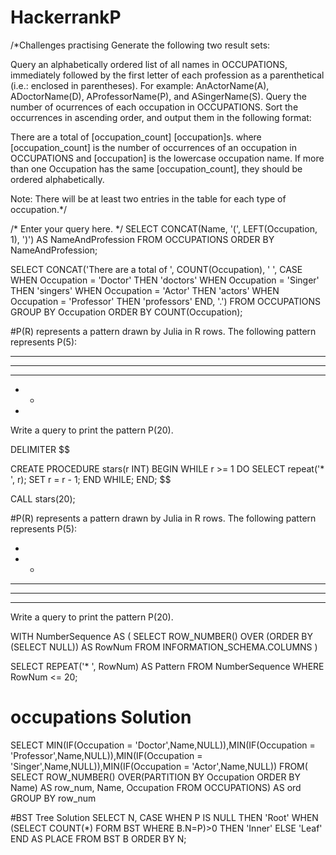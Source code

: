 # HackerrankP
/*Challenges practising 
Generate the following two result sets:

Query an alphabetically ordered list of all names in OCCUPATIONS, immediately followed by the first letter of each profession as a parenthetical (i.e.: enclosed in parentheses). For example: AnActorName(A), ADoctorName(D), AProfessorName(P), and ASingerName(S).
Query the number of ocurrences of each occupation in OCCUPATIONS. Sort the occurrences in ascending order, and output them in the following format:

There are a total of [occupation_count] [occupation]s.
where [occupation_count] is the number of occurrences of an occupation in OCCUPATIONS and [occupation] is the lowercase occupation name. If more than one Occupation has the same [occupation_count], they should be ordered alphabetically.

Note: There will be at least two entries in the table for each type of occupation.*/

/*
Enter your query here.
*/
SELECT CONCAT(Name, '(', LEFT(Occupation, 1), ')') AS NameAndProfession
FROM OCCUPATIONS
ORDER BY NameAndProfession;

SELECT CONCAT('There are a total of ', COUNT(Occupation), ' ', 
              CASE 
                WHEN Occupation = 'Doctor' THEN 'doctors'
                WHEN Occupation = 'Singer' THEN 'singers'
                WHEN Occupation = 'Actor' THEN 'actors'
                WHEN Occupation = 'Professor' THEN 'professors'
              END, '.')
FROM OCCUPATIONS
GROUP BY Occupation
ORDER BY COUNT(Occupation);

#P(R) represents a pattern drawn by Julia in R rows. The following pattern represents P(5):

* * * * * 
* * * * 
* * * 
* * 
*
Write a query to print the pattern P(20).

DELIMITER $$

CREATE PROCEDURE stars(r INT) 
    BEGIN 
        WHILE r >= 1 DO 
            SELECT repeat('* ', r);
            SET r = r - 1;
            END WHILE;
    END; $$
    
CALL stars(20);


#P(R) represents a pattern drawn by Julia in R rows. The following pattern represents P(5):

* 
* * 
* * * 
* * * * 
* * * * *
Write a query to print the pattern P(20).

WITH NumberSequence AS (
    SELECT ROW_NUMBER() OVER (ORDER BY (SELECT NULL)) AS RowNum
    FROM INFORMATION_SCHEMA.COLUMNS
)

SELECT REPEAT('* ', RowNum) AS Pattern
FROM NumberSequence
WHERE RowNum <= 20;


# occupations Solution 
SELECT MIN(IF(Occupation = 'Doctor',Name,NULL)),MIN(IF(Occupation = 'Professor',Name,NULL)),MIN(IF(Occupation = 'Singer',Name,NULL)),MIN(IF(Occupation = 'Actor',Name,NULL)) 
FROM(
    SELECT ROW_NUMBER() OVER(PARTITION BY Occupation ORDER BY Name) AS row_num, Name, 
            Occupation
    FROM OCCUPATIONS) AS ord
GROUP BY row_num 



#BST Tree Solution
SELECT N,
CASE 
  WHEN P IS NULL THEN 'Root'
  WHEN (SELECT COUNT(*) FORM BST WHERE B.N=P)>0 THEN 'Inner'
  ELSE 'Leaf'
END AS PLACE
FROM BST B
ORDER BY N;

